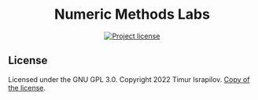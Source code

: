 <h1 align="center">Numeric Methods Labs</h1>

<div align="center">

[![Project license](https://img.shields.io/github/license/Very1Fake/college-nm-labs)](./LICENSE)

</div>

## License
Licensed under the GNU GPL 3.0. Copyright 2022 Timur Israpilov. [Copy of the license](./LICENSE).